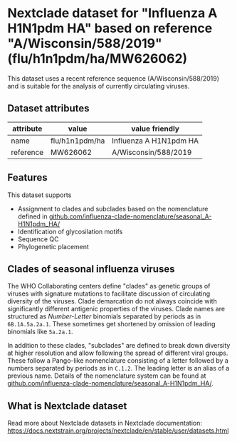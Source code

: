 # Nextclade dataset for "Influenza A H1N1pdm HA" based on reference "A/Wisconsin/588/2019" (flu/h1n1pdm/ha/MW626062)

This dataset uses a recent reference sequence (A/Wisconsin/588/2019) and is suitable for the analysis of currently circulating viruses.

## Dataset attributes

| attribute            | value                | value friendly                           |
| -------------------- | -------------------- | ---------------------------------------- |
| name                 | flu/h1n1pdm/ha       | Influenza A H1N1pdm HA                   |
| reference            | MW626062             | A/Wisconsin/588/2019                      |


## Features
This dataset supports

 * Assignment to clades and subclades based on the nomenclature defined in [github.com/influenza-clade-nomenclature/seasonal_A-H1N1pdm_HA/](https://github.com/influenza-clade-nomenclature/seasonal_A-H1N1pdm_HA/)
 * Identification of glycosilation motifs
 * Sequence QC
 * Phylogenetic placement

## Clades of seasonal influenza viruses

The WHO Collaborating centers define "clades" as genetic groups of viruses with signature mutations to facilitate discussion of circulating diversity of the viruses.
Clade demarcation do not always coincide with significantly different antigenic properties of the viruses.
Clade names are structured as _Number-Letter_ binomials separated by periods as in `6B.1A.5a.2a.1`. These sometimes get shortened by omission of leading binomials like `5a.2a.1`.

In addition to these clades, "subclades" are defined to break down diversity at higher resolution and allow following the spread of different viral groups.
These follow a Pango-like nomenclature consisting of a letter followed by a numbers separated by periods as in `C.1.2`.
The leading letter is an alias of a previous name.
Details of the nomenclature system can be found at [github.com/influenza-clade-nomenclature/seasonal_A-H1N1pdm_HA/](https://github.com/influenza-clade-nomenclature/seasonal_A-H1N1pdm_HA/).

## What is Nextclade dataset

Read more about Nextclade datasets in Nextclade documentation: https://docs.nextstrain.org/projects/nextclade/en/stable/user/datasets.html
